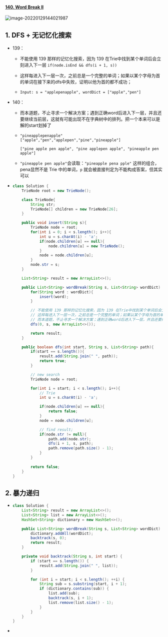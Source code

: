 #### [140. Word Break II](https://leetcode-cn.com/problems/word-break-ii/)

![image-20220129144021987](https://raw.githubusercontent.com/TWDH/Leetcode-From-Zero/pictures/img/image-20220129144021987.png)

## 1. DFS + 无记忆化搜索

- 139：

  - 不能使用 139 那样的记忆化搜索，因为 139 在Trie中找到某个单词后会立刻进入下一层 `if(node.isEnd && dfs(i + 1, s))`

  - 这样每进入下一层一次，之前总是一个完整的单词；如果以某个字母为首的单词在接下来的dfs中失败，证明以他为首的都不成功；

  - ```
    Input: s = "applepenapple", wordDict = ["apple","pen"]
    ```

- 140：

  - 而本道题，不止寻求一个解决方案；遇到正确word后进入下一层，并且还要继续当前层，这就有可能出现不在字典树中的排列。把一个本来可以是解的start划掉了

  - ```
    "pineapplepenapple"
    ["apple","pen","applepen","pine","pineapple"]
    
    ["pine apple pen apple", "pine applepen apple", "pineapple pen apple"]
    ```

  - `"pineapple pen apple"`会读取：`"pineapple pena pple"` 这样的组合，pena显然不是 Trie 中的单词，`p` 就会被直接判定为不能构成答案，但其实可以

- ```java
  class Solution {
      TrieNode root = new TrieNode();
  
      class TrieNode{
          String str;
          TrieNode[] children = new TrieNode[26];
      }
  
      public void insert(String s){
          TrieNode node = root;
          for(int i = 0; i < s.length(); i++){
              int u = s.charAt(i) - 'a';
              if(node.children[u] == null){
                  node.children[u] = new TrieNode();
              }
              node = node.children[u];
          }
          node.str = s;
      }
  
      List<String> result = new ArrayList<>();
  
      public List<String> wordBreak(String s, List<String> wordDict) {
          for(String word : wordDict){
              insert(word);
          }
  
          // 不能使用 139 那样的记忆化搜索，因为 139 在Trie中找到某个单词后会立刻进入下一层 if(node.isEnd && dfs(i + 1, s))
          // 这样每进入下一层一次，之前总是一个完整的单词；如果以某个字母为首的单词在接下来的dfs中失败，证明以他为首的都不成功；
          // 而本道题，不止寻求一个解决方案；遇到正确word后进入下一层，并且还要继续当前层，这就有可能出现不在字典树中的排列。把一个本来可以是解的start划掉了
          dfs(0, s, new ArrayList<>());
  
          return result;
      }
  
      public boolean dfs(int start, String s, List<String> path){
          if(start == s.length()){
              result.add(String.join(" ", path));
              return true;
          }
  
          // new search
          TrieNode node = root;
  
          for(int i = start; i < s.length(); i++){
              // Trie
              int u = s.charAt(i) - 'a';
  
              if(node.children[u] == null){
                  return false;
              }
              node = node.children[u];
  
              // find result;
              if(node.str != null){
                  path.add(node.str);
                  dfs(i + 1, s, path);
                  path.remove(path.size() - 1);
              }
          }
          
          return false;
      }
  }
  ```

## 2. 暴力递归

- ```java
  class Solution {
      List<String> result = new ArrayList<>();
      List<String> list = new ArrayList<>();
      HashSet<String> dictionary = new HashSet<>();
  
      public List<String> wordBreak(String s, List<String> wordDict) {
          dictionary.addAll(wordDict);
          backtrack(s, 0);
          return result;
      }
  
      private void backtrack(String s, int start) {
          if (start == s.length()) {
              result.add(String.join(" ", list));
          }
  
          for (int i = start; i < s.length(); ++i) {
              String sub = s.substring(start, i + 1);
              if (dictionary.contains(sub)) {
                  list.add(sub);
                  backtrack(s, i + 1);
                  list.remove(list.size() - 1);
              }
          }
      }
  }
  ```

- 